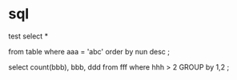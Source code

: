 # sql
test
select * 

from table
where aaa = 'abc'
order by nun desc ;

select count(bbb), bbb, ddd from fff where hhh > 2 GROUP by 1,2 ;
